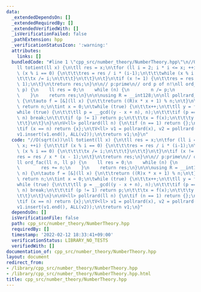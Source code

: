 ```yaml
---
data:
  _extendedDependsOn: []
  _extendedRequiredBy: []
  _extendedVerifiedWith: []
  _isVerificationFailed: false
  _pathExtension: hpp
  _verificationStatusIcon: ':warning:'
  attributes:
    links: []
  bundledCode: "#line 1 \"cpp_src/number_theory/NumberTheory.hpp\"\n//O(sqrt(x))\n\
    ll totient(ll x) {\n\tll res = x;\n\tfor (ll i = 2; i * i <= x; ++i) {\n\t\tif\
    \ (x % i == 0) {\n\t\t\tres = res / i * (i-1);\n\t\t\twhile (x % i == 0) {\n\t\
    \t\t\tx /= i;\n\t\t\t}\n\t\t}\n\t}\n\tif (x != 1) {\n\t\tres = res / x * (x -\
    \ 1);\n\t}\n\treturn res;\n}\n\n// p:prime\n// ord p of n!\nll ord_fac(ll n, ll\
    \ p) {\n    ll res = 0;\n    while (n) {\n        n /= p;\n        res += n;\n\
    \    }\n    return res;\n}\n\n\nusing R = __int128;\n\nll pollrard_single(ll n)\
    \ {\n\tauto f = [&](ll x) {\n\t\treturn ((R)x * x + 1) % n;\n\t}\n\tif (is_prime(n))\
    \ return n;\n\tint x = 0;\n\twhile (true) {\n\t\tx++;\n\t\tll y = f(x);\n\t\t\
    while (true) {\n\t\t\tll p = __gcd((y - x + n), n);\n\t\t\tif (p == 0 || p ==\
    \ n) break;\n\t\t\tif (p != 1) return p;\n\t\t\tx = f(x);\n\t\t\ty = f(f(y));\n\
    \t\t}\n\t}\n}\n\nV<ll> pollrard(ll n) {\n\tif (n == 1) return {};\n\tll x = pollrard_single(n);\n\
    \tif (x == n) return {x};\n\tV<ll> v1 = pollrard(x), v2 = pollrard(n / x);\n\t\
    v1.insert(v1.end(), ALL(v2));\n\treturn v1;\n}\n"
  code: "//O(sqrt(x))\nll totient(ll x) {\n\tll res = x;\n\tfor (ll i = 2; i * i <=\
    \ x; ++i) {\n\t\tif (x % i == 0) {\n\t\t\tres = res / i * (i-1);\n\t\t\twhile\
    \ (x % i == 0) {\n\t\t\t\tx /= i;\n\t\t\t}\n\t\t}\n\t}\n\tif (x != 1) {\n\t\t\
    res = res / x * (x - 1);\n\t}\n\treturn res;\n}\n\n// p:prime\n// ord p of n!\n\
    ll ord_fac(ll n, ll p) {\n    ll res = 0;\n    while (n) {\n        n /= p;\n\
    \        res += n;\n    }\n    return res;\n}\n\n\nusing R = __int128;\n\nll pollrard_single(ll\
    \ n) {\n\tauto f = [&](ll x) {\n\t\treturn ((R)x * x + 1) % n;\n\t}\n\tif (is_prime(n))\
    \ return n;\n\tint x = 0;\n\twhile (true) {\n\t\tx++;\n\t\tll y = f(x);\n\t\t\
    while (true) {\n\t\t\tll p = __gcd((y - x + n), n);\n\t\t\tif (p == 0 || p ==\
    \ n) break;\n\t\t\tif (p != 1) return p;\n\t\t\tx = f(x);\n\t\t\ty = f(f(y));\n\
    \t\t}\n\t}\n}\n\nV<ll> pollrard(ll n) {\n\tif (n == 1) return {};\n\tll x = pollrard_single(n);\n\
    \tif (x == n) return {x};\n\tV<ll> v1 = pollrard(x), v2 = pollrard(n / x);\n\t\
    v1.insert(v1.end(), ALL(v2));\n\treturn v1;\n}"
  dependsOn: []
  isVerificationFile: false
  path: cpp_src/number_theory/NumberTheory.hpp
  requiredBy: []
  timestamp: '2022-02-12 18:33:41+09:00'
  verificationStatus: LIBRARY_NO_TESTS
  verifiedWith: []
documentation_of: cpp_src/number_theory/NumberTheory.hpp
layout: document
redirect_from:
- /library/cpp_src/number_theory/NumberTheory.hpp
- /library/cpp_src/number_theory/NumberTheory.hpp.html
title: cpp_src/number_theory/NumberTheory.hpp
---
```

